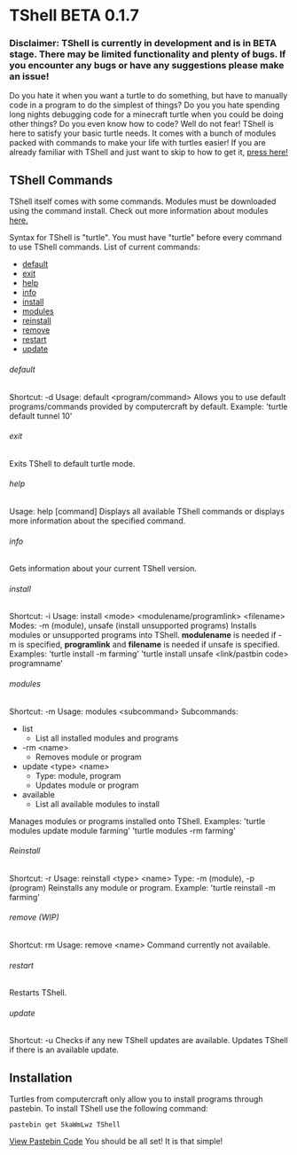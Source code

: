 # TShell BETA 0.1.7
### Disclaimer: TShell is currently in development and is in BETA stage. There may be limited functionality and plenty of bugs. If you encounter any bugs or have any suggestions please make an issue!

Do you hate it when you want a turtle to do something, but have to manually code in a program to do the simplest of things? Do you you hate spending long nights debugging code for a minecraft turtle when you could be doing other things? Do you even know how to code? Well do not fear! TShell is here to satisfy your basic turtle needs. It comes with a bunch of modules packed with commands to make your life with turtles easier! If you are already familiar with TShell and just want to skip to how to get it, [press here!](##installation)
## TShell Commands
TShell itself comes with some commands. Modules must be downloaded using the command install. Check out more information about modules [here.](https://github.com/goldminer127/TShell/tree/master/modules)

Syntax for TShell is "turtle". You must have "turtle" before every command to use TShell commands.
List of current commands:
* [default](######default)
* [exit](######exit)
* [help](######help)
* [info](######info)
* [install](######install)
* [modules](######modules)
* [reinstall](######reinstall)
* [remove](######remove)
* [restart](######restart)
* [update](######update)

###### default
Shortcut: -d
Usage: default \<program/command>
Allows you to use default programs/commands provided by computercraft by default.
Example: 'turtle default tunnel 10'

###### exit
Exits TShell to default turtle mode.

###### help
Usage: help \[command\]
Displays all available TShell commands or displays more information about the specified command.

###### info
Gets information about your current TShell version.

###### install
Shortcut: -i
Usage: install \<mode> \<modulename/programlink> \<filename>
Modes: -m (module), unsafe (install unsupported programs)
Installs modules or unsupported programs into TShell. __modulename__ is needed if -m is specified, __programlink__ and __filename__ is needed if unsafe is specified.
Examples: 'turtle install -m farming'
          'turtle install unsafe <link/pastbin code> programname'
          
###### modules
Shortcut: -m
Usage: modules \<subcommand>
Subcommands:
* list
  * List all installed modules and programs
* -rm \<name>
  * Removes module or program
* update \<type> \<name>
  * Type: module, program
  * Updates module or program
* available
  * List all available modules to install
  
Manages modules or programs installed onto TShell.
Examples: 'turtle modules update module farming'
          'turtle modules -rm farming'

###### Reinstall
Shortcut: -r
Usage: reinstall \<type> \<name>
Type: -m (module), -p (program)
Reinstalls any module or program.
Example: 'turtle reinstall -m farming'

###### remove (WIP)
Shortcut: rm
Usage: remove \<name>
Command currently not available.

###### restart
Restarts TShell.

###### update
Shortcut: -u
Checks if any new TShell updates are available. Updates TShell if there is an available update.

## Installation
Turtles from computercraft only allow you to install programs through pastebin. To install TShell use the following command:
```
pastebin get 5kaWmLwz TShell
```
[View Pastebin Code](https://pastebin.com/5kaWmLwz)
You should be all set! It is that simple!
